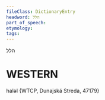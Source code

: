 ```yaml
---
fileClass: DictionaryEntry
headword: הלל
part_of_speech: 
etymology: 
tags: 
---
```

הלל

WESTERN
========

haləl {WTCP, Dunajská Streda, 47179}